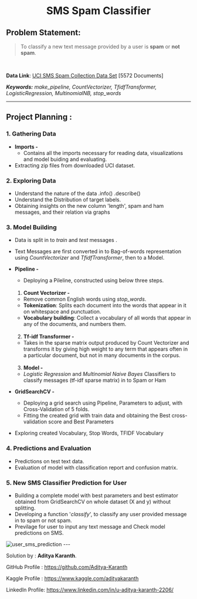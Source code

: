 **<h1><div align="center">SMS Spam Classifier </div></h1>**


**<h2>Problem Statement: </h2>** 
>  To classify a new text message provided by a user is **spam** or **not spam**.

</br>

**Data Link**: [UCI SMS Spam Collection Data Set](https://archive.ics.uci.edu/ml/datasets/SMS+Spam+Collection/) [5572 Documents]
</br>

***Keywords:*** *make_pipeline, CountVectorizer, TfidfTransformer, LogisticRegression, MultinomialNB, stop_words*

---

**<h2>Project Planning :</h2>** 


### **1. Gathering Data**
- **Imports -** 
  - Contains all the imports necessary for reading data, visualizations and model buiding and evaluating.
- Extracting zip files from downloaded UCI dataset.


### **2. Exploring Data**
- Understand the nature of the data .info() .describe()
- Understand the Distribution of target labels.
- Obtaining insights on the new column 'length', spam and ham messages, and their relation via graphs


### **3. Model Building**
- Data is split in to *train* and *test* messages .
- Text Messages are first converted in to Bag-of-words representation using *CountVectorizer* and *TfidfTransformer*, then to a Model.
- **Pipeline -** 
  - Deploying a Pileline, constructed using below three steps.
  </br>
  
  1. **Count Vectorizer -**
    - Remove common English words using *stop_words*.
    - **Tokenization**: Splits each document into the words that appear in it on whitespace and punctuation.
    - **Vocabulary building**: Collect a vocabulary of all words that appear in any of the documents, and numbers them.
    </br>
    
  2. **Tf-idf Transformer -** 
    - Takes in the sparse matrix output produced by Count Vectorizer and transforms it by giving high weight to any term that appears often in a particular document, but not in many documents in the corpus.
    </br>
    
  3. **Model -**
    - *Logistic Regression* and *Multinomial Naive Bayes* Classifiers to classify messages (tf-idf sparse matrix) in to Spam or Ham 


- **GridSearchCV -**
  - Deploying a grid search using Pipeline, Parameters to adjust, with Cross-Validation of 5 folds.
  - Fitting the created grid with train data and obtaining the Best cross-validation score and Best Parameters

- Exploring created Vocabulary, Stop Words, TFIDF Vocabulary

### **4. Predictions and Evaluation**
  - Predictions on test text data.
  - Evaluation of model with classification report and confusion matrix.

### **5. New SMS Classifier Prediction for User** 
  - Building a complete model with best parameters and best estimator obtained from GridSearchCV on whole dataset (X and y) without splitting.
  - Developing a function '*classify*', to classify any user provided message in to spam or not spam.
  - Previlage for user to input any text message and Check model predictions on SMS.
  &nbsp;
  
  <img title="user_sms_prediction" src="Images/user_sms_prediction.PNG" />
---

Solution by     : **Aditya Karanth**.

GitHub Profile  : https://github.com/Aditya-Karanth

Kaggle Profile  : https://www.kaggle.com/adityakaranth

LinkedIn Profile: https://www.linkedin.com/in/u-aditya-karanth-2206/
